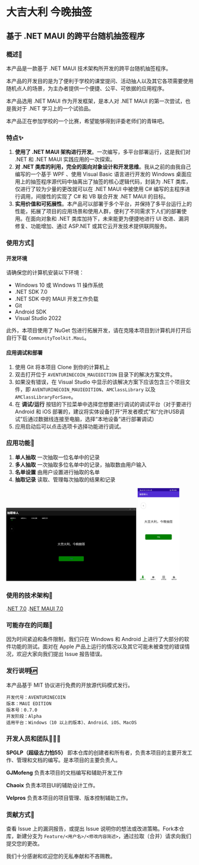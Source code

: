# 大吉大利 今晚抽签
## 基于 .NET MAUI 的跨平台随机抽签程序



### 概述🍗
本产品是一款基于 .NET MAUI 技术架构所开发的跨平台随机抽签程序。

本产品的开发目的是为了便利于学校的课堂提问、活动抽人以及其它各项需要使用随机点人的场景，为主办者提供一个便捷、公平、可依据的应用程序。

本产品选用 .NET MAUI 作为开发框架，是本人对 .NET MAUI 的第一次尝试，也是我对于 .NET 学习上的一个试验品。

本产品正在参加学校的一个比赛，希望能够得到评委老师们的青睐吧。

### 特点✨
1. **使用了 .NET MAUI 架构进行开发**。一次编写，多平台部署运行，这是我们对 .NET 和 .NET MAUI 实践应用的一次探索。
2. **对 .NET 类库的利用，完全的面向对象设计和开发思维**。我从之前的由我自己编写的一个基于 WPF 、使用 Visual Basic 语言进行开发的 Windows 桌面应用上的抽签程序源代码中抽离出了抽签的核心逻辑代码，封装为 .NET 类库，仅进行了较为少量的更改就可以在 .NET MAUI 中被使用 C# 编写的主程序进行调用，间接性的实现了 C# 和 VB 联合开发 .NET MAUI 的目标。
3. **实用价值和可拓展性**。本产品可以部署于多个平台，并保持了多平台运行上的性能，拓展了项目的应用场景和使用人群，便利了不同需求下人们的部署使用。在面向对象和 .NET 类库加持下，未来能更为便捷地进行 UI 改进、漏洞修复、功能增加、通过 ASP.NET 或其它云开发技术提供联网服务。

### 使用方式🚗
#### 开发环境
请确保您的计算机安装以下环境：

- Windows 10 或 Windows 11 操作系统
- .NET SDK 7.0
- .NET SDK 中的 MAUI 开发工作负载
- Git
- Android SDK
- Visual Studio 2022
        
此外，本项目使用了 NuGet 包进行拓展开发，请在克隆本项目到计算机并打开后自行下载 ```CommunityToolkit.Maui```。
    
#### 应用调试和部署
1. 使用 Git 将本项目 Clone 到你的计算机上
2. 双击打开位于 ```AVENTURINECOIN_MAUIEDITION``` 目录下的解决方案文件。
3. 如果没有错误，在 Visual Studio 中显示的该解决方案下应该包含三个项目文件，即 ```AVENTURINECOIN_MAUIEDITION```、```AMClassLibrary``` 以及 ```AMClassLibraryForSave```。
4. 在 **调试/运行** 按钮的下拉菜单中选择您想要进行调试的调试平台（对于要进行 Android 和 iOS 部署的，建议将实体设备打开“开发者模式”和“允许USB调试”后通过数据线连接至电脑，选择“本地设备”进行部署调试）
5. 应用启动后可以点击选项卡选择功能进行调试。
    
### 应用功能🏸
1. **单人抽取**
一次抽取一位名单中的记录
2. **多人抽取**
一次抽取多位名单中的记录，抽取数由用户输入
3. **名单设置**
由用户设置进行抽取的名单
4. **抽取记录**
读取、管理每次抽取的结果和记录

<img src="Windows-Prev.jpg" width="350">
<img src="Android-Prev.jpg" height="250">

### 使用的技术架构🧰
.[NET 7.0](https://dotnet.microsoft.com)
.[NET MAUI 7.0](https://learn.microsoft.com/zh-cn/dotnet/maui/?view=net-maui-7.0&WT.mc_id=dotnet-35129-website)
    
### 可能存在的问题📌
因为时间紧迫和条件限制，我们只在 Windows 和 Android 上进行了大部分的软件功能的测试。面对在 Apple 产品上运行的情况以及其它可能未被查觉的错误情况，欢迎大家向我们提出 Issue 报告错误。
    
### 发行说明🆙
本产品基于 MIT 协议进行免费的开放源代码模式发行。
    
    开发代号：AVENTURINECOIN
    版本：MAUI EDITION
    版本号：0.7.0
    开发阶段：Alpha
    适用平台：Windows（10 以上的版本）、Android、iOS、MacOS
    
### 开发人员和团队🧑🏼‍💻
**SPGLP（超级古力怕55）**
即本仓库的创建者和所有者，负责本项目的主要开发工作、管理和文档的编写。是本项目的主要负责人。
    
**GJMofeng**
负责本项目的文档编写和辅助开发工作
    
**Chaoix**
负责本项目UI的辅助设计工作。

**Velpros**
负责本项目的项目管理、版本控制辅助工作。
    
### 贡献方式💫
查看 Issue 上的漏洞报告，或提出 Issue 说明你的想法或改进策略。Fork本仓库，新建分支为 ```Feature/<用户名>/<修改内容简述>```，通过拉取（合并）请求向我们提交您的更改。
    
我们十分感谢和欢迎您的无私奉献和不吝赐教。